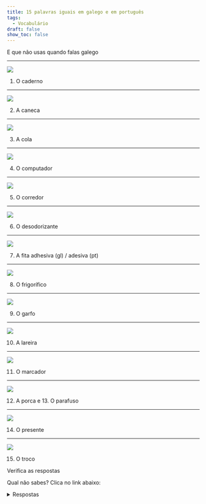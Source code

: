 ```yaml
---
title: 15 palavras iguais em galego e em português
tags:
  - Vocabulário
draft: false
show_toc: false
---
```

E que não usas quando falas galego

- - -

![](/img/caderno.jpg)

1. O <e-answer> caderno </e-answer>

- - -

![](/img/caneca.jpg)

2. A <e-answer> caneca </e-answer>

- - -

![](/img/cola.jpg)

3. A <e-answer> cola </e-answer>

- - -

![](/img/computador.jpg)

4. O <e-answer> computador </e-answer>

- - -

![](/img/corredor.jpg)

5. O <e-answer> corredor </e-answer>

- - -

![](/img/desodorizante.jpg)

6. O <e-answer> desodorizante </e-answer>

- - -

![](/img/fita_adesiva.jpg)

7. A <e-answer> fita </e-answer> adhesiva (gl) / adesiva (pt)

- - -

![](/img/frigorifico.jpg)

8. O <e-answer> frigorífico </e-answer>

- - -

![](/img/garfo.jpg)

9. O <e-answer> garfo </e-answer>

- - -

![](/img/lareira.jpg)

10. A <e-answer> lareira </e-answer>

- - -

![](/img/marcador.jpg)

11. O <e-answer> marcador </e-answer>

- - -

![](/img/porca_parafuso.jpg)

12. A <e-answer> porca </e-answer> e  13. O <e-answer> parafuso </e-answer>

- - -

![](/img/presente_.jpg)

14. O <e-answer> presente </e-answer>

- - -

![](/img/troco.jpg)

15. O <e-answer> troco </e-answer>

<e-validate>Verifica as respostas</e-validate>

Qual não sabes? Clica no link abaixo: <details> <summary>Respostas</summary>
<ol>
<li>caderno </li>
<li>caneca </li>
<li>cola </li>
<li>computador </li>
<li>corredor </li>
<li>desodorizante </li>
<li>fita </li>
<li>frigorífico </li>
<li>garfo </li>
<li>lareira </li>
<li>marcador </li>
<li>porca </li>
<li>parafuso </li>
<li>presente </li>
<li>troco </li>
  
</details>
